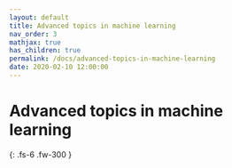 ```yaml
---
layout: default
title: Advanced topics in machine learning
nav_order: 3
mathjax: true
has_children: true
permalink: /docs/advanced-topics-in-machine-learning
date: 2020-02-10 12:00:00
---
```


# Advanced topics in machine learning

{: .fs-6 .fw-300 }
